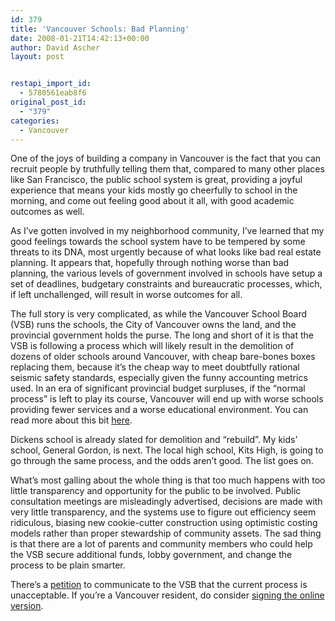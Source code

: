 ```yaml
---
id: 379
title: 'Vancouver Schools: Bad Planning'
date: 2008-01-21T14:42:13+00:00
author: David Ascher
layout: post


restapi_import_id:
  - 5780561eab8f6
original_post_id:
  - "379"
categories:
  - Vancouver
---
```

One of the joys of building a company in Vancouver is the fact that you can recruit people by truthfully telling them that, compared to many other places like San Francisco, the public school system is great, providing a joyful experience that means your kids mostly go cheerfully to school in the morning, and come out feeling good about it all, with good academic outcomes as well.

As I&#8217;ve gotten involved in my neighborhood community, I&#8217;ve learned that my good feelings towards the school system have to be tempered by some threats to its DNA, most urgently because of what looks like bad real estate planning. It appears that, hopefully through nothing worse than bad planning, the various levels of government involved in schools have setup a set of deadlines, budgetary constraints and bureaucratic processes, which, if left unchallenged, will result in worse outcomes for all.

The full story is very complicated, as while the Vancouver School Board (VSB) runs the schools, the City of Vancouver owns the land, and the provincial government holds the purse. The long and short of it is that the VSB is following a process which will likely result in the demolition of dozens of older schools around Vancouver, with cheap bare-bones boxes replacing them, because it&#8217;s the cheap way to meet doubtfully rational seismic safety standards, especially given the funny accounting metrics used. In an era of significant provincial budget surpluses, if the &#8220;normal process&#8221; is left to play its course, Vancouver will end up with worse schools providing fewer services and a worse educational environment. You can read more about this bit [here](http://www.gordonelementary.ca/node/52).

Dickens school is already slated for demolition and &#8220;rebuild&#8221;. My kids&#8217; school, General Gordon, is next. The local high school, Kits High, is going to go through the same process, and the odds aren&#8217;t good. The list goes on.

What&#8217;s most galling about the whole thing is that too much happens with too little transparency and opportunity for the public to be involved. Public consultation meetings are misleadingly advertised, decisions are made with very little transparency, and the systems use to figure out efficiency seem ridiculous, biasing new cookie-cutter construction using optimistic costing models rather than proper stewardship of community assets. The sad thing is that there are a lot of parents and community members who could help the VSB secure additional funds, lobby government, and change the process to be plain smarter.

There&#8217;s a [petition](http://www.ipetitions.com/petition/gordonschool/) to communicate to the VSB that the current process is unacceptable. If you&#8217;re a Vancouver resident, do consider [signing the online version](http://www.ipetitions.com/petition/gordonschool/).